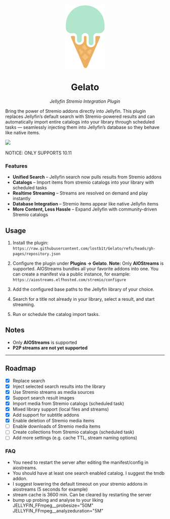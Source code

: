 <div align="center">
   <img width="125" src="logo.png" alt="Logo">
</div>

<div align="center">
  <h1><b>Gelato</b></h1>
  <p><i>Jellyfin Stremio Integration Plugin</i></p>



</div>

Bring the power of Stremio addons directly into Jellyfin. This plugin replaces Jellyfin’s default search with Stremio-powered results and can automatically import entire catalogs into your library through scheduled tasks — seamlessly injecting them into Jellyfin’s database so they behave like native items.

  <a href="https://discord.gg/t8mt5xbUk">
    <img src="https://img.shields.io/badge/Talk%20on-Discord-brightgreen">
  </a>

NOTICE: ONLY SUPPORTS 10.11

### Features
- **Unified Search** – Jellyfin search now pulls results from Stremio addons
- **Catalogs** – Import items from stremio catalogs into your library with scheduled tasks
- **Realtime Streaming** – Streams are resolved on demand and play instantly
- **Database Integration** – Stremio items appear like native Jellyfin items
- **More Content, Less Hassle** – Expand Jellyfin with community-driven Stremio catalogs

## Usage

1. Install the plugin:
   `https://raw.githubusercontent.com/lostb1t/Gelato/refs/heads/gh-pages/repository.json`

2. Configure the plugin under **Plugins → Gelato**.
   **Note:** Only **AIOStreams** is supported. AIOStreams bundles all your favorite addons into one.
   You can create a manifest via a public instance, for example:
   `https://aiostreams.elfhosted.com/stremio/configure`

3. Add the configured base paths to the Jellyfin library of your choice.

4. Search for a title not already in your library, select a result, and start streaming.

5. Run or schedule the catalog import tasks.

## Notes

- Only **AIOStreams** is supported
- **P2P streams are not yet supported**

---

## Roadmap

- [x] Replace search
- [x] Inject selected search results into the library
- [x] Use Stremio streams as media sources
- [x] Support search result images
- [x] Import media from Stremio catalogs (scheduled task)
- [x] Mixed library support (local files and streams)
- [x] Add support for subtitle addons
- [x] Enable deletion of Stremio media items
- [ ] Enable downloads of Stremio media items
- [ ] Create collections from Stremio catalogs (scheduled task)
- [ ] Add more settings (e.g. cache TTL, stream naming options)

### FAQ

- You need to restart the server after editing the manifest/config in aiostreams.
- You should have at least one search enabled catalog. I suggest the tmdb addon.
- I suggest lowering the default timeout on your stremio addons in aiostreams (5 seconds for example)
- stream cache is 3600 min. Can be cleared by restarting the server
- bump up probing and analyse to your liking
  JELLYFIN_FFmpeg__probesize="50M" JELLYFIN_FFmpeg__analyzeduration="5M"